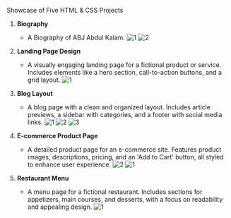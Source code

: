 Showcase of Five HTML & CSS Projects

1. **Biography**
   - A Biography of ABJ Abdul Kalam.
![1](https://github.com/user-attachments/assets/7561a0c1-d928-44a5-a884-9ef7f8e941d7)
![2](https://github.com/user-attachments/assets/8390a063-5181-43a2-bf70-363962621e5f)

2. **Landing Page Design**
   - A visually engaging landing page for a fictional product or service. Includes elements like a hero section, call-to-action buttons, and a grid layout.
     ![1](https://github.com/user-attachments/assets/e5c7fd86-364c-486c-a9b5-e3f06b1d002f)


3. **Blog Layout**
   - A blog page with a clean and organized layout. Includes article previews, a sidebar with categories, and a footer with social media links.
     ![1](https://github.com/user-attachments/assets/4b695e71-b994-4c71-ac0a-6c4096e36d4f)
![2](https://github.com/user-attachments/assets/27b35cb1-e103-4af5-8e8b-dc4aca6ed692)
![3](https://github.com/user-attachments/assets/dfdc1f9e-3404-4c55-b442-04bc6c77cd65)

4. **E-commerce Product Page**
   - A detailed product page for an e-commerce site. Features product images, descriptions, pricing, and an 'Add to Cart' button, all styled to enhance user experience.
    ![2](https://github.com/user-attachments/assets/d10612a8-0172-47d5-9e27-8fb78e92362f)
![1](https://github.com/user-attachments/assets/59a2c778-b2c8-45f1-8ee8-3ec0e2f12198)


5. **Restaurant Menu**
   - A menu page for a fictional restaurant. Includes sections for appetizers, main courses, and desserts, with a focus on readability and appealing design.
     ![1](https://github.com/user-attachments/assets/0d5294ee-3dbe-42bb-87db-9ec24690029f)
